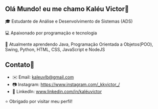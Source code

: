 ## Olá Mundo! eu me chamo Kaléu Victor👋

🎓 Estudante de Análise e Desenvolvimento de Sistemas (ADS)

💻 Apaixonado por programação e tecnologia  

🚀 Atualmente aprendendo Java, Programação Orientada a Objetos(POO), Swing, Python, HTML, CSS, JavaScript e NodeJS

## Contato📱
- ✉️ Email: kaleuvlb@gmail.com
- 📷 Instagram: https://www.instagram.com/_kkvictor_/
- 💼 LinkedIn: www.linkedin.com/in/kaléuvictor

⭐ Obrigado por visitar meu perfil!
